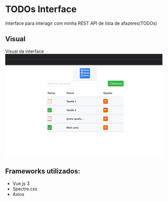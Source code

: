 # TODOs Interface
Interface para interagir com minha REST API de lista de afazeres(TODOs)

## Visual
Visual da interface 
![alt text](./assets/Visual.png)
## Frameworks utilizados:
- Vue.js 3
- Spectre.css
- Axios

